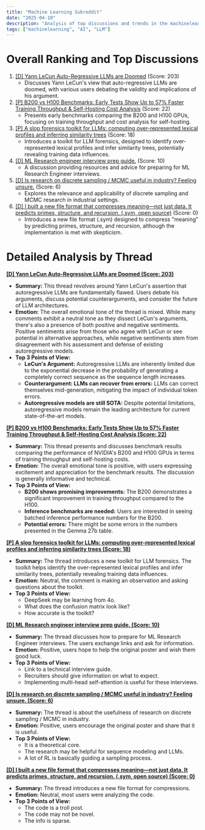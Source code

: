 ```yaml
---
title: "Machine Learning Subreddit"
date: "2025-04-10"
description: "Analysis of top discussions and trends in the machinelearning subreddit"
tags: ["machinelearning", "AI", "LLM"]
---
```


# Overall Ranking and Top Discussions
1.  [[D] Yann LeCun Auto-Regressive LLMs are Doomed](https://www.reddit.com/r/MachineLearning/comments/1jvrk68/d_yann_lecun_autoregressive_llms_are_doomed/) (Score: 203)
    * Discusses Yann LeCun's view that auto-regressive LLMs are doomed, with various users debating the validity and implications of his argument.
2.  [[P] B200 vs H100 Benchmarks: Early Tests Show Up to 57% Faster Training Throughput & Self-Hosting Cost Analysis](https://www.reddit.com/r/MachineLearning/comments/1jw3b9b/p_b200_vs_h100_benchmarks_early_tests_show_up_to/) (Score: 22)
    * Presents early benchmarks comparing the B200 and H100 GPUs, focusing on training throughput and cost analysis for self-hosting.
3.  [[P] A slop forensics toolkit for LLMs: computing over-represented lexical profiles and inferring similarity trees](https://www.reddit.com/gallery/1jw1i4b) (Score: 18)
    * Introduces a toolkit for LLM forensics, designed to identify over-represented lexical profiles and infer similarity trees, potentially revealing training data influences.
4.  [[D] ML Research engineer interview prep guide.](https://www.reddit.com/r/MachineLearning/comments/1jvxse8/d_ml_research_engineer_interview_prep_guide/) (Score: 10)
    *  A discussion providing resources and advice for preparing for ML Research Engineer interviews.
5.  [[D] Is research on discrete sampling / MCMC useful in industry? Feeling unsure.](https://www.reddit.com/r/MachineLearning/comments/1jvz48g/d_is_research_on_discrete_sampling_mcmc_useful_in/) (Score: 6)
    * Explores the relevance and applicability of discrete sampling and MCMC research in industrial settings.
6.  [[D] I built a new file format that compresses meaning—not just data. It predicts primes, structure, and recursion. (.sym, open source)](https://www.reddit.com/r/MachineLearning/comments/1jvskic/d_i_built_a_new_file_format_that_compresses/) (Score: 0)
    * Introduces a new file format (.sym) designed to compress "meaning" by predicting primes, structure, and recursion, although the implementation is met with skepticism.

# Detailed Analysis by Thread
**[ [D] Yann LeCun Auto-Regressive LLMs are Doomed (Score: 203)](https://www.reddit.com/r/MachineLearning/comments/1jvrk68/d_yann_lecun_autoregressive_llms_are_doomed/)**
*  **Summary:**  This thread revolves around Yann LeCun's assertion that autoregressive LLMs are fundamentally flawed. Users debate his arguments, discuss potential counterarguments, and consider the future of LLM architectures.
*  **Emotion:** The overall emotional tone of the thread is mixed. While many comments exhibit a neutral tone as they dissect LeCun's arguments, there's also a presence of both positive and negative sentiments. Positive sentiments arise from those who agree with LeCun or see potential in alternative approaches, while negative sentiments stem from disagreement with his assessment and defense of existing autoregressive models.
*  **Top 3 Points of View:**
    *   **LeCun's Argument:** Autoregressive LLMs are inherently limited due to the exponential decrease in the probability of generating a completely correct sequence as the sequence length increases.
    *   **Counterargument: LLMs can recover from errors:** LLMs can correct themselves mid-generation, mitigating the impact of individual token errors.
    *   **Autoregressive models are still SOTA:** Despite potential limitations, autoregressive models remain the leading architecture for current state-of-the-art models.

**[ [P] B200 vs H100 Benchmarks: Early Tests Show Up to 57% Faster Training Throughput & Self-Hosting Cost Analysis (Score: 22)](https://www.reddit.com/r/MachineLearning/comments/1jw3b9b/p_b200_vs_h100_benchmarks_early_tests_show_up_to/)**
*  **Summary:** This thread presents and discusses benchmark results comparing the performance of NVIDIA's B200 and H100 GPUs in terms of training throughput and self-hosting costs.
*  **Emotion:** The overall emotional tone is positive, with users expressing excitement and appreciation for the benchmark results. The discussion is generally informative and technical.
*  **Top 3 Points of View:**
    *   **B200 shows promising improvements:** The B200 demonstrates a significant improvement in training throughput compared to the H100.
    *   **Inference benchmarks are needed:** Users are interested in seeing batched inference performance numbers for the B200.
    *   **Potential errors:** There might be some errors in the numbers presented in the Gemma 27b table.

**[ [P] A slop forensics toolkit for LLMs: computing over-represented lexical profiles and inferring similarity trees (Score: 18)](https://www.reddit.com/gallery/1jw1i4b)**
*  **Summary:** The thread introduces a new toolkit for LLM forensics. The toolkit helps identify the over-represented lexical profiles and infer similarity trees, potentially revealing training data influences.
*  **Emotion:** Neutral, the comment is making an observation and asking questions about the toolkit.
*  **Top 3 Points of View:**
    *   DeepSeek may be learning from 4o.
    *   What does the confusion matrix look like?
    *   How accurate is the toolkit?

**[ [D] ML Research engineer interview prep guide. (Score: 10)](https://www.reddit.com/r/MachineLearning/comments/1jvxse8/d_ml_research_engineer_interview_prep_guide/)**
*  **Summary:**  The thread discusses how to prepare for ML Research Engineer interviews. The users exchange links and ask for information.
*  **Emotion:** Positive, users hope to help the original poster and wish them good luck.
*  **Top 3 Points of View:**
    *   Link to a technical interview guide.
    *   Recruiters should give information on what to expect.
    *   Implementing multi-head self-attention is useful for these interviews.

**[ [D] Is research on discrete sampling / MCMC useful in industry? Feeling unsure. (Score: 6)](https://www.reddit.com/r/MachineLearning/comments/1jvz48g/d_is_research_on_discrete_sampling_mcmc_useful_in/)**
*  **Summary:** The thread is about the usefulness of research on discrete sampling / MCMC in industry.
*  **Emotion:** Positive, users encourage the original poster and share that it is useful.
*  **Top 3 Points of View:**
    *   It is a theoretical core.
    *   The research may be helpful for sequence modeling and LLMs.
    *   A lot of RL is basically guiding a sampling process.

**[ [D] I built a new file format that compresses meaning—not just data. It predicts primes, structure, and recursion. (.sym, open source) (Score: 0)](https://www.reddit.com/r/MachineLearning/comments/1jvskic/d_i_built_a_new_file_format_that_compresses/)**
*  **Summary:** The thread introduces a new file format for compressions.
*  **Emotion:** Neutral, most users were analyzing the code.
*  **Top 3 Points of View:**
    *   The code is a troll post.
    *   The code may not be novel.
    *   The info is sparse.

